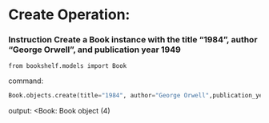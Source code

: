 # Create Operation:

### __Instruction__ Create a Book instance with the title “1984”, author “George Orwell”, and publication year 1949

``````from bookshelf.models import Book``````

command:

```py
Book.objects.create(title="1984", author="George Orwell",publication_year= 1949)
```

output:
<Book: Book object (4)
